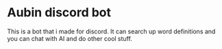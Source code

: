 # Aubin discord bot

This is a bot that i made for discord. It can search up word definitions and you can chat with AI and do other cool stuff.
